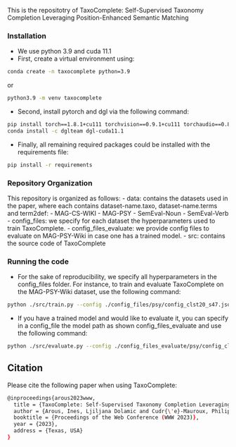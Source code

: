 This is the repositotry of TaxoComplete: Self-Supervised Taxonomy Completion Leveraging Position-Enhanced Semantic Matching

### Installation
- We use python 3.9 and cuda 11.1
- First, create a virtual environment using:
``` bash
conda create -n taxocomplete python=3.9
```
or 
``` bash
python3.9 -m venv taxocomplete
```
- Second, install pytorch and dgl via the following command:
``` bash
pip install torch==1.8.1+cu111 torchvision==0.9.1+cu111 torchaudio==0.8.1 -f https://download.pytorch.org/whl/torch_stable.html
conda install -c dglteam dgl-cuda11.1
```
- Finally, all remaining required packages could be installed with the requirements file:
``` bash
pip install -r requirements
```

### Repository Organization
This repository is organized as follows:
    - data: contains the datasets used in the paper, where each contains dataset-name.taxo, dataset-name.terms and term2def:
        - MAG-CS-WIKI
        - MAG-PSY
        - SemEval-Noun
        - SemEval-Verb
    - config_files: we specify for each dataset the hyperparameters used to train TaxoComplete.
    - config_files_evaluate: we provide config files to evaluate on MAG-PSY-Wiki in case one has a trained model.
    - src: contains the source code of TaxoComplete

### Running the code
- For the sake of reproducibility, we specify all hyperparameters in the config_files folder. For instance, to train and evaluate TaxoComplete on the MAG-PSY-Wiki dataset, use the following command:
``` bash
python ./src/train.py --config ./config_files/psy/config_clst20_s47.json
```
- If you have a trained model and would like to evaluate it, you can specify in a config_file the model path as shown config_files_evaluate and use the following command:
``` bash
python ./src/evaluate.py --config ./config_files_evaluate/psy/config_clst20_s49.json
```

## Citation
Please cite the following paper when using TaxoComplete:
``` bash
@inproceedings{arous2023www,
  title = {TaxoComplete: Self-Supervised Taxonomy Completion Leveraging Position-Enhanced Semantic Matching},
  author = {Arous, Ines, Ljiljana Dolamic and Cudr{\'e}-Mauroux, Philippe},
  booktitle = {Proceedings of the Web Conference (WWW 2023)},
  year = {2023},
  address = {Texas, USA}
}
```



